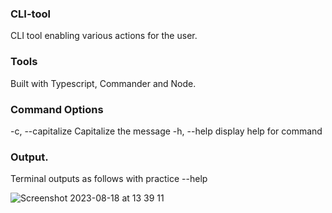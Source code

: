 ### CLI-tool

CLI tool enabling various actions for the user.

### Tools

Built with Typescript, Commander and Node.

### Command Options

  -c, --capitalize   Capitalize the message
  -h, --help          display help for command

### Output.

Terminal outputs as follows with practice --help

![Screenshot 2023-08-18 at 13 39 11](https://github.com/CookieMonsteriOS/CLI-tool/assets/6276422/0a410fd3-e9b2-4285-b053-bbcca5b9ddc1)
